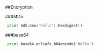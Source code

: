 
##Encryption

###MD5
```python
 print md5.new('hello').hexdigest()
 ```
###base64
```python
 print base64.urlsafe_b64encode('hello')
 ```



